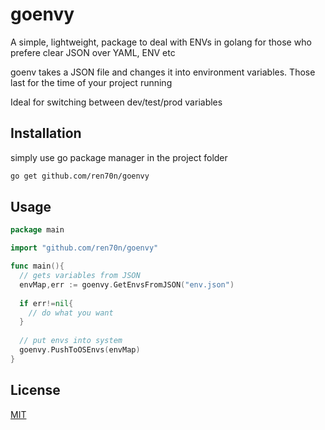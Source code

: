 # goenvy
A simple, lightweight, package to deal with ENVs in golang for those who prefere clear JSON over YAML, ENV etc

goenv takes a JSON file and changes it into environment variables. Those last for the time of your project running

Ideal for switching between dev/test/prod variables

## Installation
simply use go package manager in the project folder
```bash
go get github.com/ren70n/goenvy
```

## Usage
```go
package main

import "github.com/ren70n/goenvy"

func main(){
  // gets variables from JSON
  envMap,err := goenvy.GetEnvsFromJSON("env.json")
  
  if err!=nil{
    // do what you want
  }
  
  // put envs into system
  goenvy.PushToOSEnvs(envMap)
}
```
## License
[MIT](https://choosealicense.com/licenses/mit/)

